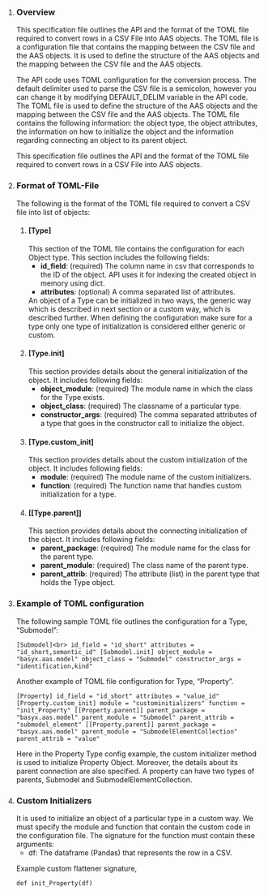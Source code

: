 <ol>
<li><h3>Overview</h3>
This specification file outlines the API and the format of the TOML file required to convert rows in a CSV File into AAS objects. The TOML file is a configuration file that contains the mapping between the CSV file and the AAS objects. It is used to define the structure of the AAS objects and the mapping between the CSV file and the AAS objects. 

The API code uses TOML configuration for the conversion process. The default delimiter used to parse the CSV file is a semicolon, however you can change it by modifying DEFAULT_DELIM variable in the API code. The TOML file is used to define the structure of the AAS objects and the mapping between the CSV file and the AAS objects. The TOML file contains the following information: the object type, the object attributes, the information on how to initialize the object and the information regarding connecting an object to its parent object.

This specification file outlines the API and the format of the TOML file required to convert rows in a CSV File into AAS objects.
</li>

<li><h3>Format of TOML-File</h3>
The following is the format of the TOML file required to convert a CSV file into list of objects:
<ol><li><h4>[Type]</h4>
This section of the TOML file contains the configuration for each Object type. This section includes the following fields:
<ul>
<li><b>id_field</b>: (required) The column name in csv that corresponds to the ID of the object. API uses it for indexing the created object in memory using dict.</li>
<li><b>attributes</b>: (optional) A comma separated list of attributes.</li>
</ul>
An object of a Type can be initialized in two ways, the generic way which is described in next section or a custom way, which is described further. When defining the configuration make sure for a type only one type of initialization is considered either generic or custom.
</li>

<li><h4>[Type.init]</h4>
This section provides details about the general initialization of the object. It includes following fields:
<ul>
<li><b>object_module</b>: (required) The module name in which the class for the Type exists.</li>
<li><b>object_class</b>: (required) The classname of a particular type.</li>
<li><b>constructor_args</b>: (required) The comma separated attributes of a type that goes in the constructor call to initialize the object.</li>
</ul>
</li>


<li><h4>[Type.custom_init]</h4>
This section provides details about the custom initialization of the object. It includes following fields:
<ul>
<li><b>module</b>: (required) The module name of the custom initializers.</li>
<li><b>function</b>: (required) The function name that handles custom initialization for a type.</li>
</ul>
</li>
<li><h4>[[Type.parent]]</h4>
This section provides details about the connecting initialization of the object. It includes following fields:
<ul>
<li><b>parent_package</b>: (required) The module name for the class for the parent type.</li>
<li><b>parent_module</b>: (required) The class name of the parent type.</li>
<li><b>parent_attrib</b>: (required) The attribute (list) in the parent type that holds the Type object.</li>
</ul>
</li>
</ol>
<li>
<h3>Example of TOML configuration</h3>
The following sample TOML file outlines the configuration for a Type, “Submodel”:

`[Submodel]<br>
id_field = "id_short"
attributes = "id_short,semantic_id"
[Submodel.init]
object_module = "basyx.aas.model"
object_class = "Submodel"
constructor_args = "identification,kind"`

Another example of TOML file configuration for Type, “Property”. 

`[Property]
id_field = "id_short"
attributes = "value_id"
[Property.custom_init]
module = "custominitializers"
function = "init_Property"
[[Property.parent]]
parent_package = "basyx.aas.model"
parent_module = "Submodel"
parent_attrib = "submodel_element"
[[Property.parent]]
parent_package = "basyx.aas.model"
parent_module = "SubmodelElementCollection"
parent_attrib = "value"`

Here in the Property Type config example, the custom initializer method is used to initialize Property Object. Moreover, the details about its parent connection are also specified. A property can have two types of parents, Submodel and SubmodelElementCollection.
</li>

<li><h3>Custom Initializers</h3>
It is used to initialize an object of a particular type in a custom way. We must specify the module and function that contain the custom code in the configuration file. The signature for the function must contain these arguments:
<ul>
<li>df: The dataframe (Pandas) that represents the row in a CSV.</li>
</ul>

Example custom flattener signature,

`def init_Property(df)`
</li>
</ol>
